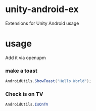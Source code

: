 # unity-android-ex
Extensions for Unity Android usage

# usage
Add it via openupm

### make a toast
```C#
AndroidUtils.ShowToast("Hello World");
```

### Check is on TV
```C#
AndroidUtils.IsOnTV
```
